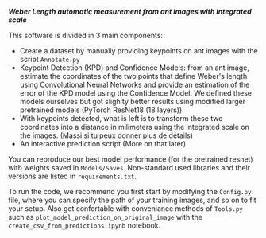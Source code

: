 ***Weber Length automatic measurement from ant images with integrated scale***


This software is divided in 3 main components:

- Create a dataset by manually providing keypoints on ant images with the script `Annotate.py`
- Keypoint Detection (KPD) and Confidence Models: from an ant image, estimate the coordinates of the two points that define Weber's length using Convolutional Neural Networks and provide an estimation of the error of the KPD model using the Confidence Model. We defined these models ourselves but got slighlty better results using modified larger pretrained models (PyTorch ResNet18 (18 layers)).
- With keypoints detected, what is left is to transform these two coordinates into a distance in milimeters using the integrated scale on the images. (Massi si tu peux donner plus de détails) 
- An interactive prediction script (More on that later)

You can reproduce our best model performance (for the pretrained resnet) with weights saved in `Models/Saves`. Non-standard used libraries and their versions are listed in `requirements.txt`.

To run the code, we recommend you first start by modifying the `Config.py` file, where you can specify the path of your training images, and so on to fit your setup. Also get confortable with conveniance methods of `Tools.py` such as `plot_model_prediction_on_original_image` with the `create_csv_from_predictions.ipynb` notebook.